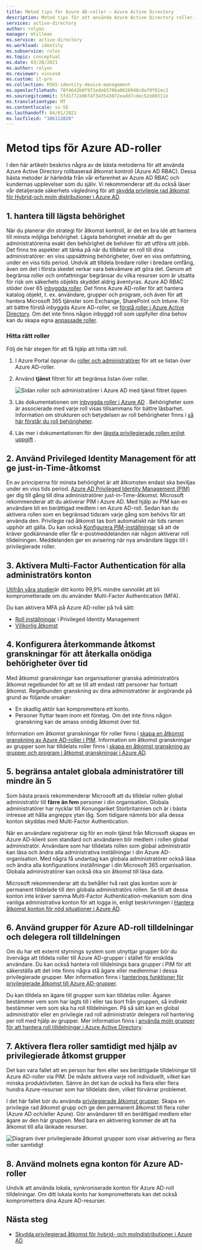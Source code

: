 ```yaml
---
title: Metod tips för Azure AD-roller – Azure Active Directory
description: Metod tips för att använda Azure Active Directory roller.
services: active-directory
author: rolyon
manager: mtillman
ms.service: active-directory
ms.workload: identity
ms.subservice: roles
ms.topic: conceptual
ms.date: 03/28/2021
ms.author: rolyon
ms.reviewer: vincesm
ms.custom: it-pro
ms.collection: M365-identity-device-management
ms.openlocfilehash: 78f4642b8f9f1ede65766a0026940c0af0f01ec2
ms.sourcegitcommit: 5fd1f72a96f4f343543072eadd7cdec52e86511e
ms.translationtype: MT
ms.contentlocale: sv-SE
ms.lasthandoff: 04/01/2021
ms.locfileid: "106112020"
---
```

# <a name="best-practices-for-azure-ad-roles"></a>Metod tips för Azure AD-roller

I den här artikeln beskrivs några av de bästa metoderna för att använda Azure Active Directory rollbaserad åtkomst kontroll (Azure AD RBAC). Dessa bästa metoder är härledda från vår erfarenhet av Azure AD RBAC och kundernas upplevelser som du själv. Vi rekommenderar att du också läser vår detaljerade säkerhets vägledning för att [skydda privilegie rad åtkomst för Hybrid-och moln distributioner i Azure AD](security-planning.md).

## <a name="1-manage-to-least-privilege"></a>1. hantera till lägsta behörighet

När du planerar din strategi för åtkomst kontroll, är det en bra idé att hantera till minsta möjliga behörighet. Lägsta behörighet innebär att du ger administratörerna exakt den behörighet de behöver för att utföra sitt jobb. Det finns tre aspekter att tänka på när du tilldelar en roll till dina administratörer: en viss uppsättning behörigheter, över en viss omfattning, under en viss tids period. Undvik att tilldela bredare roller i bredare omfång, även om det i första skedet verkar vara bekvämare att göra det. Genom att begränsa roller och omfattningar begränsar du vilka resurser som är utsatta för risk om säkerhets objekts skyddet aldrig äventyras. Azure AD RBAC stöder över 65 [inbyggda roller](permissions-reference.md). Det finns Azure AD-roller för att hantera katalog objekt, t. ex. användare, grupper och program, och även för att hantera Microsoft 365 tjänster som Exchange, SharePoint och Intune. För att bättre förstå inbyggda Azure AD-roller, se [förstå roller i Azure Active Directory](concept-understand-roles.md). Om det inte finns någon inbyggd roll som uppfyller dina behov kan du skapa egna [anpassade roller](custom-create.md).  
 
### <a name="finding-the-right-roles"></a>Hitta rätt roller

Följ de här stegen för att få hjälp att hitta rätt roll.

1. I Azure Portal öppnar du [roller och administratörer](https://portal.azure.com/#blade/Microsoft_AAD_IAM/ActiveDirectoryMenuBlade/RolesAndAdministrators) för att se listan över Azure AD-roller.

1. Använd **tjänst** filtret för att begränsa listan över roller.

    ![Sidan roller och administratörer i Azure AD med tjänst filtret öppen](./media/best-practices/roles-administrators.png)

1. Läs dokumentationen om [inbyggda roller i Azure AD](permissions-reference.md) . Behörigheter som är associerade med varje roll visas tillsammans för bättre läsbarhet. Information om strukturen och betydelsen av roll behörigheter finns i [så här förstår du roll behörigheter](permissions-reference.md#how-to-understand-role-permissions).

1. Läs mer i dokumentationen för den [lägsta privilegierade rollen enligt uppgift](delegate-by-task.md) .

## <a name="2-use-privileged-identity-management-to-grant-just-in-time-access"></a>2. Använd Privileged Identity Management för att ge just-in-Time-åtkomst

En av principerna för minsta behörighet är att åtkomsten endast ska beviljas under en viss tids period. [Azure AD Privileged Identity Management (PIM)](../privileged-identity-management/pim-configure.md) ger dig till gång till dina administratörer just-in-Time-åtkomst. Microsoft rekommenderar att du aktiverar PIM i Azure AD. Med hjälp av PIM kan en användare bli en berättigad medlem i en Azure AD-roll. Sedan kan du aktivera rollen som en begränsad tidsram varje gång som behövs för att använda den. Privilegie rad åtkomst tas bort automatiskt när tids ramen upphör att gälla. Du kan också [Konfigurera PIM-inställningar](../privileged-identity-management/pim-how-to-change-default-settings.md) så att de kräver godkännande eller får e-postmeddelanden när någon aktiverar roll tilldelningen. Meddelanden ger en avisering när nya användare läggs till i privilegierade roller. 

## <a name="3-turn-on-multi-factor-authentication-for-all-your-administrator-accounts"></a>3. Aktivera Multi-Factor Authentication för alla administratörs konton

[Utifrån våra studier](https://techcommunity.microsoft.com/t5/azure-active-directory-identity/your-pa-word-doesn-t-matter/ba-p/731984)är ditt konto 99,9% mindre sannolikt att bli komprometterade om du använder Multi-Factor Authentication (MFA). 
 
Du kan aktivera MFA på Azure AD-roller på två sätt:
- [Roll inställningar](../privileged-identity-management/pim-how-to-change-default-settings.md) i Privileged Identity Management
- [Villkorlig åtkomst](../conditional-access/howto-conditional-access-policy-admin-mfa.md)

## <a name="4-configure-recurring-access-reviews-to-revoke-unneeded-permissions-over-time"></a>4. Konfigurera återkommande åtkomst granskningar för att återkalla onödiga behörigheter över tid

Med åtkomst granskningar kan organisationer granska administratörs åtkomst regelbundet för att se till att endast rätt personer har fortsatt åtkomst. Regelbunden granskning av dina administratörer är avgörande på grund av följande orsaker:
- En skadlig aktör kan kompromettera ett konto.
- Personer flyttar team inom ett företag. Om det inte finns någon granskning kan de amass onödig åtkomst över tid.
 
Information om åtkomst granskningar för roller finns i [skapa en åtkomst granskning av Azure AD-roller i PIM](../privileged-identity-management/pim-how-to-start-security-review.md). Information om åtkomst granskningar av grupper som har tilldelats roller finns i [skapa en åtkomst granskning av grupper och program i åtkomst granskningar i Azure AD](../governance/create-access-review.md).

## <a name="5-limit-the-number-of-global-administrators-to-less-than-5"></a>5. begränsa antalet globala administratörer till mindre än 5

Som bästa praxis rekommenderar Microsoft att du tilldelar rollen global administratör till **färre än fem** personer i din organisation. Globala administratörer har nycklar till Konungariket Storbritannien och är i bästa intresse att hålla angrepps ytan låg. Som tidigare nämnts bör alla dessa konton skyddas med Multi-Factor Authentication.

När en användare registrerar sig för en moln tjänst från Microsoft skapas en Azure AD-klient som standard och användaren blir medlem i rollen global administratör. Användare som har tilldelats rollen som global administratör kan läsa och ändra alla administrativa inställningar i din Azure AD-organisation. Med några få undantag kan globala administratörer också läsa och ändra alla konfigurations inställningar i din Microsoft 365 organisation. Globala administratörer kan också öka sin åtkomst till läsa data.

Microsoft rekommenderar att du behåller två rast glas konton som är permanent tilldelade till den globala administratörs rollen. Se till att dessa konton inte kräver samma Multi-Factor Authentication-mekanism som dina vanliga administrativa konton för att logga in, enligt beskrivningen i [Hantera åtkomst konton för nöd situationer i Azure AD](../roles/security-emergency-access.md). 

## <a name="6-use-groups-for-azure-ad-role-assignments-and-delegate-the-role-assignment"></a>6. Använd grupper för Azure AD-roll tilldelningar och delegera roll tilldelningen

Om du har ett externt styrnings system som utnyttjar grupper bör du överväga att tilldela roller till Azure AD-grupper i stället för enskilda användare. Du kan också hantera roll tilldelnings bara grupper i PIM för att säkerställa att det inte finns några stå ägare eller medlemmar i dessa privilegierade grupper. Mer information finns i [hanterings funktioner för privilegierade åtkomst till Azure AD-grupper](../privileged-identity-management/groups-features.md).

Du kan tilldela en ägare till grupper som kan tilldelas roller. Ägaren bestämmer vem som har lagts till i eller tas bort från gruppen, så indirekt bestämmer vem som ska ha roll tilldelningen. På så sätt kan en global administratör eller en privilegie rad roll administratör delegera roll hantering per roll med hjälp av grupper. Mer information finns i [använda moln grupper för att hantera roll tilldelningar i Azure Active Directory](groups-concept.md).

## <a name="7-activate-multiple-roles-at-once-using-privileged-access-groups"></a>7. Aktivera flera roller samtidigt med hjälp av privilegierade åtkomst grupper

Det kan vara fallet att en person har fem eller sex berättigade tilldelningar till Azure AD-roller via PIM. De måste aktivera varje roll individuellt, vilket kan minska produktiviteten. Sämre än det kan de också ha flera eller flera hundra Azure-resurser som har tilldelats dem, vilket förvärrar problemet.
 
I det här fallet bör du använda [privilegierade åtkomst grupper](../privileged-identity-management/groups-features.md). Skapa en privilegie rad åtkomst grupp och ge den permanent åtkomst till flera roller (Azure AD och/eller Azure). Gör användaren till en berättigad medlem eller ägare av den här gruppen. Med bara en aktivering kommer de att ha åtkomst till alla länkade resurser.

![Diagram över privilegierade åtkomst grupper som visar aktivering av flera roller samtidigt](./media/best-practices/privileged-access-group.png)

## <a name="8-use-cloud-native-accounts-for-azure-ad-roles"></a>8. Använd molnets egna konton för Azure AD-roller

Undvik att använda lokala, synkroniserade konton för Azure AD-roll tilldelningar. Om ditt lokala konto har komprometterats kan det också kompromettera dina Azure AD-resurser.

## <a name="next-steps"></a>Nästa steg

- [Skydda privilegierad åtkomst för hybrid- och molndistributioner i Azure AD](security-planning.md)